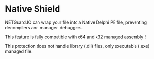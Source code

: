 # Native Shield

NETGuard.IO can wrap your file into a Native Delphi PE file, preventing decompilers and managed debuggers. 

This feature is fully compatible with x64 and x32 managed assembly ! 

This protection does not handle library \(.dll\) files, only executable \(.exe\) managed file.


